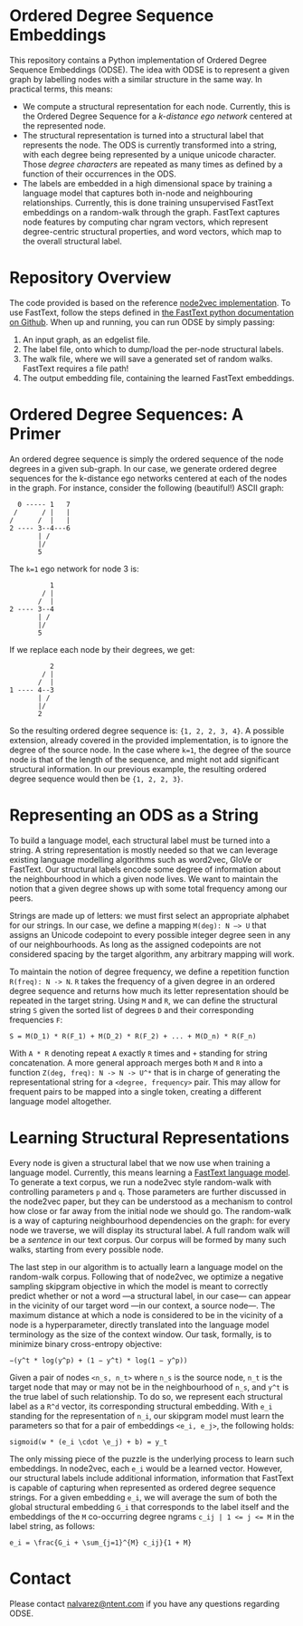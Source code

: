 # Ordered Degree Sequence Embeddings

This repository contains a Python implementation of Ordered Degree Sequence Embeddings (ODSE). 
The idea with ODSE is to represent a given graph by labelling nodes with a similar structure in 
the same way. In practical terms, this means:

* We compute a structural representation for each node. Currently, this is the Ordered Degree
Sequence for a *k-distance ego network* centered at the represented node.
* The structural representation is turned into a structural label that represents the node. The ODS
is currently transformed into a string, with each degree being represented by a unique unicode 
character. Those *degree characters* are repeated as many times as defined by a function of their 
occurrences in the ODS.
* The labels are embedded in a high dimensional space by training a language model that captures 
both in-node and neighbouring relationships. Currently, this is done training unsupervised FastText
embeddings on a random-walk through the graph. FastText captures node features by computing char 
ngram vectors, which represent degree-centric structural properties, and word vectors, which map 
to the overall structural label.

# Repository Overview

The code provided is based on the reference 
[node2vec implementation](https://github.com/aditya-grover/node2vec). To use FastText, follow the 
steps defined in [the FastText python documentation on 
Github](https://github.com/facebookresearch/fastText/tree/master/python). When up and running, you 
can run ODSE by simply passing:

1. An input graph, as an edgelist file. 
2. The label file, onto which to dump/load the per-node structural labels.
3. The walk file, where we will save a generated set of random walks. FastText requires a file path!
4. The output embedding file, containing the learned FastText embeddings.

# Ordered Degree Sequences: A Primer

An ordered degree sequence is simply the ordered sequence of the node degrees in a given sub-graph.
In our case, we generate ordered degree sequences for the k-distance ego networks centered at each 
of the nodes in the graph. For instance, consider the following (beautiful!) ASCII graph:

```
  0 ----- 1   7
 /      / |   |
/      /  |   |
2 ---- 3--4---6
       | /
       |/
       5
```

The `k=1` ego network for node 3 is:

```
          1
        / |
       /  |
2 ---- 3--4
       | /
       |/
       5
```

If we replace each node by their degrees, we get:

```
          2
        / |
       /  |
1 ---- 4--3
       | /
       |/
       2
```

So the resulting ordered degree sequence is: `{1, 2, 2, 3, 4}`. A possible extension, already 
covered in the provided implementation, is to ignore the degree of the source node. In the case 
where `k=1`, the degree of the source node is that of the length of the sequence, and might not 
add significant structural information. In our previous example, the resulting ordered degree 
sequence would then be `{1, 2, 2, 3}`.

# Representing an ODS as a String

To build a language model, each structural label must be turned into a string. A string 
representation is mostly needed so that we can leverage existing language modelling algorithms
such as word2vec, GloVe or FastText. Our structural labels encode some degree of information about
the neighbourhood in which a given node lives. We want to maintain the notion that a given degree
shows up with some total frequency among our peers.

Strings are made up of letters: we must first select an appropriate alphabet for our strings. In
our case, we define a mapping `M(deg): N —> U` that assigns an Unicode codepoint to every possible
integer degree seen in any of our neighbourhoods. As long as the assigned codepoints are not
considered spacing by the target algorithm, any arbitrary mapping will work.

To maintain the notion of degree frequency, we define a repetition function `R(freq): N -> N`. 
`R` takes the frequency of a given degree in an ordered degree sequence and returns how much its
letter representation should be repeated in the target string. Using `M` and `R`, we can 
define the structural string `S` given the sorted list of degrees `D` and their corresponding
frequencies `F`:

```
S = M(D_1) * R(F_1) + M(D_2) * R(F_2) + ... + M(D_n) * R(F_n)
```

With `A * R` denoting repeat `A` exactly `R` times and `+` standing for string concatenation. A
more general approach merges both `M` and `R` into a function `Z(deg, freq): N -> N -> U^*` that 
is in charge of generating the representational string for a `<degree, frequency>` pair. This 
may allow for frequent pairs to be mapped into a single token, creating a different language 
model altogether.

# Learning Structural Representations

Every node is given a structural label that we now use when training a language model. Currently, 
this means learning a [FastText language model](https://fasttext.cc). To generate a text corpus, 
we run a node2vec style random-walk with controlling parameters `p` and `q`. Those parameters 
are further discussed in the node2vec paper, but they can be understood as a mechanism to control
how close or far away from the initial node we should go. The random-walk is a way of capturing 
neighbourhood dependencies on the graph: for every node we traverse, we will display its 
structural label. A full random walk will be a _sentence_ in our text corpus. Our corpus will 
be formed by many such walks, starting from every possible node. 

The last step in our algorithm is to actually learn a language model on the random-walk corpus.
Following that of node2vec, we optimize a negative sampling skipgram objective in which the model 
is meant to correctly predict whether or not a word —a structural label, in our case— can appear 
in the vicinity of our target word —in our context, a source node—. The maximum distance at which 
a node is considered to be in the vicinity of a node is a hyperparameter, directly translated
into the language model terminology as the size of the context window. Our task, formally, is to 
minimize binary cross-entropy objective:

```
−(y^t * log(y^p) + (1 − y^t) * log(1 − y^p))
```

Given a pair of nodes `<n_s, n_t>` where `n_s` is the source node, `n_t` is the target node that 
may or may not be in the neighbourhood of `n_s`, and `y^t` is the true label of such relationship.
To do so, we represent each structural label as a `R^d` vector, its corresponding structural 
embedding. With `e_i` standing for the representation of `n_i`, our skipgram model must learn the
parameters so that for a pair of embeddings `<e_i, e_j>`, the following holds:

```
sigmoid(w * (e_i \cdot \e_j) + b) = y_t
```

The only missing piece of the puzzle is the underlying process to learn such embeddings. In 
node2vec, each `e_i` would be a learned vector. However, our structural labels include additional 
information, information that FastText is capable of capturing when represented as ordered degree
sequence strings. For a given embedding `e_i`, we will average the sum of both the global 
structural embedding `G_i` that corresponds to the label itself and the embeddings of the `M` 
co-occurring degree ngrams `c_ij | 1 <= j <= M` in the label string, as follows:

```
e_i = \frac{G_i + \sum_{j=1}^{M} c_ij}{1 + M}
```

# Contact

Please contact [nalvarez@ntent.com](mailto:nalvarez@ntent.com) if you have any questions 
regarding ODSE.
